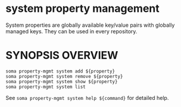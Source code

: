 # system property management

System properties are globally available key/value pairs with globally
managed keys. They can be used in every repository.

# SYNOPSIS OVERVIEW

```
soma property-mgmt system add ${property}
soma property-mgmt system remove ${property}
soma property-mgmt system show ${property}
soma property-mgmt system list
```

See `soma property-mgmt system help ${command}` for detailed help.
